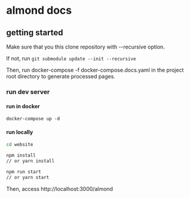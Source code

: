 # almond docs

## getting started

Make sure that you this clone repository with --recursive option.

If not, run `git submodule update --init --recursive`

Then, run docker-compose -f docker-compose.docs.yaml in the project root directory to generate processed pages.

### run dev server

#### run in docker

```
docker-compose up -d
```

#### run locally

```bash
cd website

npm install
// or yarn install

npm run start
// or yarn start
```


Then, access http://localhost:3000/almond 



